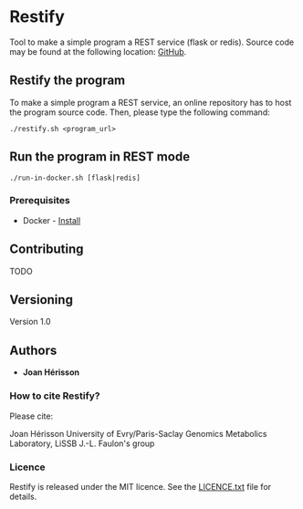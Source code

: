 # Restify

Tool to make a simple program a REST service (flask or redis). Source code may be found at the following location: [GitHub](https://github.com/brsynth/restify).

## Restify the program

To make a simple program a REST service, an online repository has to host the program source code. Then, please type the following command:
```
./restify.sh <program_url>
```

## Run the program in REST mode

```
./run-in-docker.sh [flask|redis]
```

### Prerequisites

* Docker - [Install](https://docs.docker.com/v17.09/engine/installation/)

## Contributing

TODO

## Versioning

Version 1.0

## Authors

* **Joan Hérisson**

### How to cite Restify?
Please cite:

Joan Hérisson
University of Evry/Paris-Saclay
Genomics Metabolics Laboratory, LiSSB
J.-L. Faulon's group

### Licence
Restify is released under the MIT licence. See the [LICENCE.txt](https://github.com/brsynth/restify/blob/master/LICENSE.txt) file for details.
